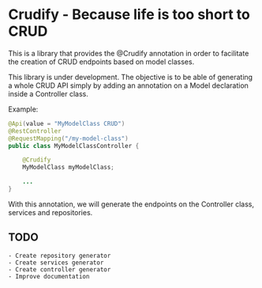 # Crudify - Because life is too short to CRUD
This is a library that provides the @Crudify annotation in order to facilitate the creation of CRUD endpoints based on model classes.

This library is under development. The objective is to be able of generating a whole CRUD API simply by adding an annotation on a Model declaration inside a Controller class.

Example:

```java
@Api(value = "MyModelClass CRUD")
@RestController
@RequestMapping("/my-model-class")
public class MyModelClassController {

    @Crudify
    MyModelClass myModelClass;

    ...
}

```

With this annotation, we will generate the endpoints on the Controller class, services and repositories.

## TODO

	- Create repository generator
	- Create services generator
	- Create controller generator
	- Improve documentation

